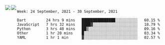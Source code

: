 <a href="https://github.com/anuraghazra/github-readme-stats">
  <img align="left" src="https://github-readme-stats.vercel.app/api?username=Tanesan&count_private=true&show_icons=true" />
</a>
<a href="https://github.com/anuraghazra/github-readme-stats">
  <img align="left" src="https://github-readme-stats.vercel.app/api/top-langs/?username=Tanesan" />
</a>

<!--START_SECTION:waka-->
```text
Week: 24 September, 2021 - 30 September, 2021

Dart         24 hrs 9 mins   ███████████████░░░░░░░░░░   60.15 % 
JavaScript   7 hrs 32 mins   ████▓░░░░░░░░░░░░░░░░░░░░   18.79 % 
Python       3 hrs 40 mins   ██▒░░░░░░░░░░░░░░░░░░░░░░   09.16 % 
Other        1 hr 20 mins    █░░░░░░░░░░░░░░░░░░░░░░░░   03.34 % 
YAML         1 hr 1 min      ▓░░░░░░░░░░░░░░░░░░░░░░░░   02.57 % 
```
<!--END_SECTION:waka-->
